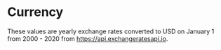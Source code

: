 # Currency
These values are yearly exchange rates converted to USD on January 1 from 2000 - 2020 from https://api.exchangeratesapi.io.